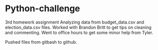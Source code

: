 # Python-challenge
3rd homework assignment
Analyzing data from budget_data.csv and election_data.csv files.
Worked with Brandon Britt to get tips on cleaning and commenting. Went to office hours to get some minor help from Tyler.

Pushed files from gitbash to github.
